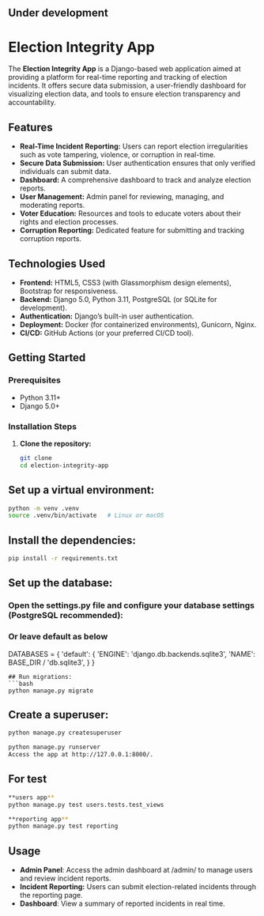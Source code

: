 ## ****Under development****

# Election Integrity App

The **Election Integrity App** is a Django-based web application aimed at providing a platform for real-time reporting and tracking of election incidents. It offers secure data submission, a user-friendly dashboard for visualizing election data, and tools to ensure election transparency and accountability.

## Features

- **Real-Time Incident Reporting:** Users can report election irregularities such as vote tampering, violence, or corruption in real-time.
- **Secure Data Submission:** User authentication ensures that only verified individuals can submit data.
- **Dashboard:** A comprehensive dashboard to track and analyze election reports.
- **User Management:** Admin panel for reviewing, managing, and moderating reports.
- **Voter Education:** Resources and tools to educate voters about their rights and election processes.
- **Corruption Reporting:** Dedicated feature for submitting and tracking corruption reports.

## Technologies Used

- **Frontend:** HTML5, CSS3 (with Glassmorphism design elements), Bootstrap for responsiveness.
- **Backend:** Django 5.0, Python 3.11, PostgreSQL (or SQLite for development).
- **Authentication:** Django’s built-in user authentication.
- **Deployment:** Docker (for containerized environments), Gunicorn, Nginx.
- **CI/CD:** GitHub Actions (or your preferred CI/CD tool).

## Getting Started

### Prerequisites

- Python 3.11+
- Django 5.0+


### Installation Steps

1. **Clone the repository:**

   ```bash
   git clone 
   cd election-integrity-app

## Set up a virtual environment:

```bash
python -m venv .venv
source .venv/bin/activate   # Linux or macOS

```
## Install the dependencies:
```bash
pip install -r requirements.txt
```
## Set up the database:
### Open the settings.py file and configure your database settings (PostgreSQL recommended):

### Or leave default as below

DATABASES = {
    'default': {
        'ENGINE': 'django.db.backends.sqlite3',
        'NAME': BASE_DIR / 'db.sqlite3',
    }
}
```
## Run migrations:
```bash
python manage.py migrate
```
## Create a superuser:
```bash
python manage.py createsuperuser
```

```bash
python manage.py runserver
Access the app at http://127.0.0.1:8000/.
```

## For test

```bash
**users app**
python manage.py test users.tests.test_views

**reporting app**
python manage.py test reporting
```
## Usage
- **Admin Panel**: Access the admin dashboard at /admin/ to manage users and review incident reports.
- **Incident Reporting:** Users can submit election-related incidents through the reporting page.
- **Dashboard**: View a summary of reported incidents in real time.
